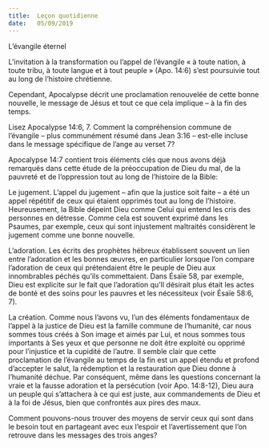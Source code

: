 ```yaml
---
title:  Leçon quotidienne
date:   05/09/2019
---
```


L’évangile éternel

L’invitation à la transformation ou l’appel de l’évangile « à toute nation, à toute tribu, à toute langue et à tout peuple » (Apo. 14:6) s’est poursuivie tout au long de l’histoire chrétienne.

Cependant, Apocalypse décrit une proclamation renouvelée de cette bonne nouvelle, le message de Jésus et tout ce que cela implique – à la fin des temps.

Lisez Apocalypse 14:6, 7. Comment la compréhension commune de l’évangile – plus communément résumé dans Jean 3:16 – est-elle incluse dans le message spécifique de l’ange au verset 7?

Apocalypse 14:7 contient trois éléments clés que nous avons déjà remarqués dans cette étude de la préoccupation de Dieu du mal, de la pauvreté et de l’oppression tout au long de l’histoire de la Bible:

Le jugement. L’appel du jugement – afin que la justice soit faite – a été un appel répétitif de ceux qui étaient opprimés tout au long de l’histoire. Heureusement, la Bible dépeint Dieu comme Celui qui entend les cris des personnes en détresse. Comme cela est souvent exprimé dans les Psaumes, par exemple, ceux qui sont injustement maltraités considèrent le jugement comme une bonne nouvelle.

L’adoration. Les écrits des prophètes hébreux établissent souvent un lien entre l’adoration et les bonnes œuvres, en particulier lorsque l’on compare l’adoration de ceux qui prétendaient être le peuple de Dieu aux innombrables péchés qu’ils commettaient. Dans Ésaïe 58, par exemple, Dieu est explicite sur le fait que l’adoration qu’Il désirait plus était les actes de bonté et des soins pour les pauvres et les nécessiteux (voir Ésaïe 58:6, 7).

La création. Comme nous l’avons vu, l’un des éléments fondamentaux de l’appel à la justice de Dieu est la famille commune de l’humanité, car nous sommes tous créés à Son image et aimés par Lui, et nous sommes tous importants à Ses yeux et que personne ne doit être exploité ou opprimé pour l’injustice et la cupidité de l’autre. Il semble clair que cette proclamation de l’évangile au temps de la fin est un appel étendu et profond d’accepter le salut, la rédemption et la restauration que Dieu donne à l’humanité déchue. Par conséquent, même dans les questions concernant la vraie et la fausse adoration et la persécution (voir Apo. 14:8-12), Dieu aura un peuple qui s’attachera à ce qui est juste, aux commandements de Dieu et à la foi de Jésus, bien que confrontés aux pires des maux.

Comment pouvons-nous trouver des moyens de servir ceux qui sont dans le besoin tout en partageant avec eux l’espoir et l’avertissement que l’on retrouve dans les messages des trois anges?